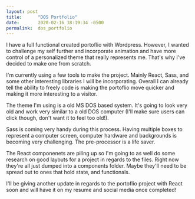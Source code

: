 ```yaml
---
layout: post
title:      "DOS Portfolio"
date:       2020-02-16 18:19:34 -0500
permalink:  dos_portfolio
---
```



I have a full functional created portoflio with Wordpress. However, I wanted to challenge my self further and incorporate animation and have more control of a personalized theme that really represents me. That's why I've decided to make one from scratch. 

I'm currently using a few tools to make the project. Mainly React, Sass, and some other interesting libraries I will be incorporating. Overall I can already tell the ability to freely code is making the portoflio move quicker and making it more interesting to a visitor. 

The theme I'm using is a old MS DOS based system. It's going to look very old and work very similar to a old DOS computer (I'll make sure users can click though, don't want it to feel too old!). 

Sass is coming very handy during this process. Having multiple boxes to represent a computer screen, computer hardware and backgrounds  is becoming very challenging. The pre-processor is a life saver. 

The React componenets are piling up so I'm going to as well do some research on good layouts for a project in regards to the files. Right now they're all just dumped into a components folder. Maybe they'll need to be spread out to ones that hold state, and functionals. 

I'll be giving another update in regards to the portoflio project with React soon and will have it on my resume and social media once completed! 
